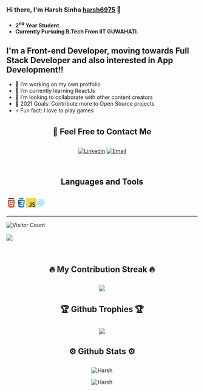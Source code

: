  ### Hi there, I'm Harsh Sinha [harsh6975][website] 👋
 <h4>       
 
- 2<sup>nd</sup> Year Student.
- Currently Pursuing B.Tech From **IIT GUWAHATI.**
 
<h4/>

## I'm a Front-end Developer, moving towards Full Stack Developer and also interested in App Development!!

 
- 🔭 I’m working on my own protfolio
- 🌱 I’m currently learning ReactJs
- 👯 I’m looking to collaborate with other content creators
- 🥅 2021 Goals: Contribute more to Open Source projects
- ⚡ Fun fact: I love to play games


### <h2 align="center">🤳 Feel Free to **Contact Me**<h2/>
 <body>
    <div class="img1">
<p align='center'>
<a href="https://www.linkedin.com/in/harsh-sinha-195328197/" target="_blank"><img src="https://icons.iconarchive.com/icons/alecive/flatwoken/64/Apps-Linkedin-icon.png" width="47" alt="Linkedin"></a>  <a href="mailto:harshu1234ashv@gmail.com" target="_blank"><img src="https://icons.iconarchive.com/icons/wwalczyszyn/android-style-honeycomb/64/GMail-icon.png" width="52" alt="Email"></a>
<p/>
</div>
</body>

<br />

### <h2 align="center"> Languages and Tools<h2/>

<div align="center">
<img align="left" alt="HTML5" width="26px" src="https://raw.githubusercontent.com/github/explore/80688e429a7d4ef2fca1e82350fe8e3517d3494d/topics/html/html.png" />
<img align="left" alt="CSS3" width="26px" src="https://raw.githubusercontent.com/github/explore/80688e429a7d4ef2fca1e82350fe8e3517d3494d/topics/css/css.png" />
<img align="left" alt="JavaScript" width="26px" src="https://raw.githubusercontent.com/github/explore/80688e429a7d4ef2fca1e82350fe8e3517d3494d/topics/javascript/javascript.png" />
<img align="left" alt="React" width="26px" src="https://raw.githubusercontent.com/github/explore/80688e429a7d4ef2fca1e82350fe8e3517d3494d/topics/react/react.png" />
 </div> 
<br />
<br />

---

![Visitor Count](https://profile-counter.glitch.me/{harsh6975}/count.svg) <br/>  
 ![](https://komarev.com/ghpvc/?username=harsh6975)<br/>
 
   
 <br/>
 
 ### <h2 align="center">🔥 My Contribution Streak 🔥<h2/>
<p align="center">
 
  <a href="https://github.com/harsh6975/github-readme-streak-stats">
    <img src="https://github-readme-streak-stats.herokuapp.com?user=harsh6975&theme=neon-dark&hide_border=true&border=D3DD21"/>
  </a>
    
### <h2 align="center">🏆 Github Trophies 🏆<h2/>
<p align="center">
  <a href="https://github.com/ryo-ma/github-profile-trophy" target="_blank">
    <img src="https://github-profile-trophy.vercel.app/?username=harsh6975&theme=gruvbox"/>
  </a>
</p>
    
### <h2 align="center">⚙️ Github Stats ⚙️<h2/>   

<p align="center">
<img src="https://github-readme-stats.vercel.app/api?username=harsh6975&show_icons=true&theme=dracula" alt="Harsh" />
</p>

<p align="center">
<img src="https://github-readme-stats.vercel.app/api/top-langs/?username=harsh6975&theme=dracula&layout=compact" alt="Harsh" />
</p>

[website]: https://github.com/harsh6975
[instagram]: https://www.instagram.com/harshsinha672/
[linkedin]: https://www.linkedin.com/in/harsh-sinha-195328197/

